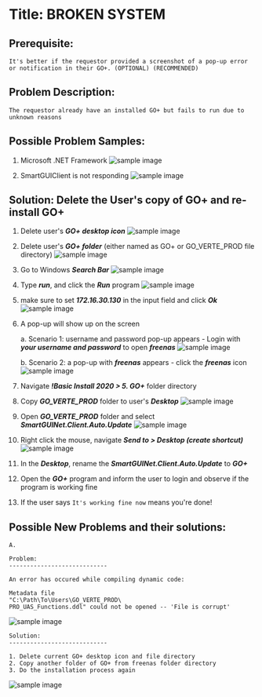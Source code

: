 # Title: BROKEN SYSTEM
## Prerequisite:
```
It's better if the requestor provided a screenshot of a pop-up error or notification in their GO+. (OPTIONAL) (RECOMMENDED)
```

## Problem Description:
```
The requestor already have an installed GO+ but fails to run due to unknown reasons
```

## Possible Problem Samples:
1. Microsoft .NET Framework
![sample image](images/1.png)

2. SmartGUIClient is not responding
![sample image](images/5.png)

## Solution: Delete the User's copy of GO+ and re-install GO+

1. Delete user's ***GO+ desktop icon***
![sample image](images/6.png)

2. Delete user's ***GO+ folder*** (either named as GO+ or GO_VERTE_PROD file directory) 
![sample image](images/4.png)

3. Go to Windows ***Search Bar***
![sample image](images/2.png)

4. Type ***run***, and click the ***Run*** program
![sample image](images/3.png)

5. make sure to set ***172.16.30.130*** in the input field and click ***Ok***
![sample image](images/7.png)

6. A pop-up will show up on the screen

    a. Scenario 1: username and password pop-up appears - Login with ***your username and password*** to open ***freenas***
    ![sample image](images/9.png)

    b. Scenario 2: a pop-up with ***freenas*** appears - click the ***freenas*** icon
    ![sample image](images/8.png)


7. Navigate ***!Basic Install 2020 > 5. GO+*** folder directory

8. Copy ***GO_VERTE_PROD*** folder to user's ***Desktop***
![sample image](images/11.png)

9. Open ***GO_VERTE_PROD*** folder and select ***SmartGUINet.Client.Auto.Update***
![sample image](images/12.png)

10. Right click the mouse, navigate ***Send to > Desktop (create shortcut)***
![sample image](images/13.png)

11. In the ***Desktop***, rename the ***SmartGUINet.Client.Auto.Update*** to ***GO+***

12. Open the ***GO+*** program and inform the user to login and observe if the program is working fine

9. If the user says ```It's working fine now``` means you're done!


## Possible New Problems and their solutions:
```
A. 

Problem:
----------------------------

An error has occured while compiling dynamic code:

Metadata file
"C:\Path\To\Users\GO_VERTE_PROD\
PRO_UAS_Functions.ddl" could not be opened -- 'File is corrupt'
```

![sample image](images/14.png)

```
Solution:
----------------------------

1. Delete current GO+ desktop icon and file directory
2. Copy another folder of GO+ from freenas folder directory
3. Do the installation process again
```

![sample image](images/15.png)

